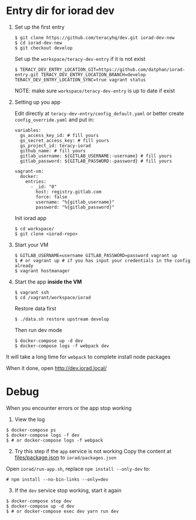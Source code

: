 
# Entry dir for iorad dev


1. Set up the first entry
    ```
    $ git clone https://github.com/teracyhq/dev.git iorad-dev-new
    $ cd iorad-dev-new
    $ git checkout develop
    ```


    Set up the `workspace/teracy-dev-entry` if it is not exist
    ```
    $ TERACY_DEV_ENTRY_LOCATION_GIT=https://github.com/datphan/iorad-entry.git TERACY_DEV_ENTRY_LOCATION_BRANCH=develop TERACY_DEV_ENTRY_LOCATION_SYNC=true vagrant status
    ```

    NOTE: make sure `workspace/teracy-dev-entry` is up to date if exist

2. Setting up you app
    
    Edit directly at `teracy-dev-entry/config_default.yaml` or better create `config_override.yaml` and put in:

    ```
    variables:
      gs_access_key_id: # fill yours
      gs_secret_access_key: # fill yours
      gs_project_id: teracy-iorad
      github_name: # fill yours
      gitlab_username: ${GITLAB_USERNAME:-username} # fill yours
      gitlab_password: ${GITLAB_PASSWORD:-password} # fill yours

    vagrant-vm:
      docker:
        entries:
          - _id: "0"
            host: registry.gitlab.com
            force: false
            username: "%{gitlab_username}"
            password: "%{gitlab_password}"
    ```

    Init iorad app

    ```
    $ cd workspace/
    $ git clone <iorad-repo>
    ```

3. Start your VM

    ```
    $ GITLAB_USERNAME=username GITLAB_PASSWORD=password vagrant up
    $ # or vagrant up # if you has input your credentials in the config already
    $ vagrant hostmanager
    ```

4. Start the app **inside the VM**
    ```
    $ vagrant ssh
    $ cd /vagrant/workspace/iorad
    ```

    Restore data first
    ```
    $ ./data.sh restore upstream develop

    ```

    Then run dev mode
    ```
    $ docker-compose up -d dev
    $ docker-compose logs -f webpack dev
    ```

  It will take a long time for `webpack` to complete install node packages

  When it done, open http://dev.iorad.local/

# Debug

When you encounter errors or the app stop working

1. View the log

  ```
  $ docker-compose ps
  $ docker-compose logs -f dev
  $ # or docker-compose logs -f webpack
  ```

2. Try this step if the `app` service is not working
  Copy the content at [files/package.json](files/package.json) to `iorad/packages.json`

  Open `iorad/run-app.sh`, replace `npm install --only-dev` to:
  ```
  # npm install --no-bin-links --only=dev
  ```

3. If the `dev` service stop working, start it again

  ```
  $ docker-compose stop dev
  $ docker-compose up -d dev
  $ # or docker-compose exec dev yarn run dev
  ```
